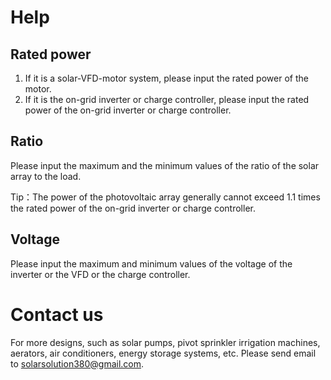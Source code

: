 # Help

## Rated power

1.	If it is a solar-VFD-motor system, please input the rated power of the motor.
2.	If it is the on-grid inverter or charge controller, please input the rated power of the on-grid inverter or charge controller.

## Ratio

Please input the maximum and the minimum values of the ratio of the solar array to the load.

Tip：The power of the photovoltaic array generally cannot exceed 1.1 times the rated power of the on-grid inverter or charge controller.

## Voltage

Please input the maximum and minimum values of the voltage of the inverter or the VFD or the charge controller.

# Contact us

For more designs, such as solar pumps, pivot sprinkler irrigation machines, aerators, air conditioners, energy storage systems, etc. Please send email to [solarsolution380@gmail.com](mailto:solarsolution380@gmail.com).
